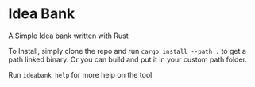 # Idea Bank

A Simple Idea bank written with Rust

To Install, simply clone the repo and run `cargo install --path .` to get a path linked binary. Or you can build and put it in your custom path folder.

Run `ideabank help` for more help on the tool
